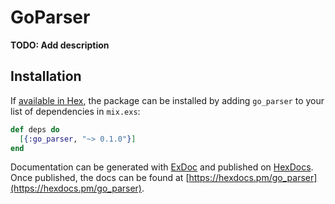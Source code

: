 # GoParser

**TODO: Add description**

## Installation

If [available in Hex](https://hex.pm/docs/publish), the package can be installed
by adding `go_parser` to your list of dependencies in `mix.exs`:

```elixir
def deps do
  [{:go_parser, "~> 0.1.0"}]
end
```

Documentation can be generated with [ExDoc](https://github.com/elixir-lang/ex_doc)
and published on [HexDocs](https://hexdocs.pm). Once published, the docs can
be found at [https://hexdocs.pm/go_parser](https://hexdocs.pm/go_parser).

